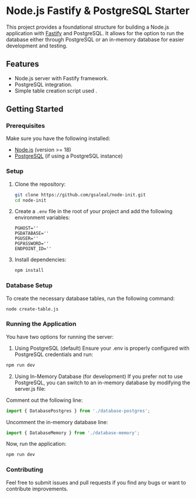 # Node.js Fastify & PostgreSQL Starter

This project provides a foundational structure for building a Node.js application with [Fastify](https://www.fastify.io/) and PostgreSQL. It allows for the option to run the database either through PostgreSQL or an in-memory database for easier development and testing.

## Features

- Node.js server with Fastify framework.
- PostgreSQL integration.
- Simple table creation script used .

## Getting Started

### Prerequisites

Make sure you have the following installed:

- [Node.js](https://nodejs.org/) (version >= 18)
- [PostgreSQL](https://www.postgresql.org/) (if using a PostgreSQL instance)

### Setup

1. Clone the repository:

    ```bash
    git clone https://github.com/gsaleal/node-init.git
    cd node-init
    ```

2. Create a `.env` file in the root of your project and add the following environment variables:

    ```plaintext
    PGHOST=''
    PGDATABASE=''
    PGUSER=''
    PGPASSWORD=''
    ENDPOINT_ID=''
    ```

3. Install dependencies:

    ```bash
    npm install
    ```

### Database Setup

To create the necessary database tables, run the following command:

```bash
node create-table.js
```


### Running the Application

You have two options for running the server:

1. Using PostgreSQL (default)
Ensure your .env is properly configured with PostgreSQL credentials and run:

```bash
npm run dev
```

2. Using In-Memory Database (for development)
If you prefer not to use PostgreSQL, you can switch to an in-memory database by modifying the server.js file:

Comment out the following line:

```javascript
import { DatabasePostgres } from './database-postgres';
```

Uncomment the in-memory database line:

```javascript
import { DatabaseMemory } from './database-memory';
```

Now, run the application:

```bash
npm run dev
```
### Contributing
Feel free to submit issues and pull requests if you find any bugs or want to contribute improvements.
